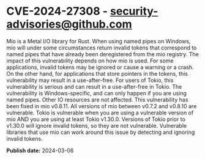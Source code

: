 # CVE-2024-27308 - security-advisories@github.com

Mio is a Metal I/O library for Rust. When using named pipes on Windows, mio will under some circumstances return invalid tokens that correspond to named pipes that have already been deregistered from the mio registry. The impact of this vulnerability depends on how mio is used. For some applications, invalid tokens may be ignored or cause a warning or a crash. On the other hand, for applications that store pointers in the tokens, this vulnerability may result in a use-after-free. For users of Tokio, this vulnerability is serious and can result in a use-after-free in Tokio. The vulnerability is Windows-specific, and can only happen if you are using named pipes. Other IO resources are not affected. This vulnerability has been fixed in mio v0.8.11. All versions of mio between v0.7.2 and v0.8.10 are vulnerable. Tokio is vulnerable when you are using a vulnerable version of mio AND you are using at least Tokio v1.30.0. Versions of Tokio prior to v1.30.0 will ignore invalid tokens, so they are not vulnerable. Vulnerable libraries that use mio can work around this issue by detecting and ignoring invalid tokens.

**Publish date:** 2024-03-06
